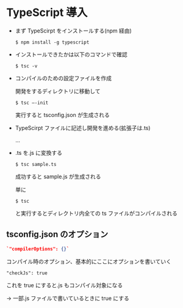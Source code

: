 # TypeScript 導入

- まず TypeScirpt をインストールする(npm 経由)

  `$ npm install -g typescript`

- インストールできたかは以下のコマンドで確認

  `$ tsc -v`

- コンパイルのための設定ファイルを作成

  開発をするディレクトリに移動して

  `$ tsc –-init`

  実行すると tsconfig.json が生成される

- TypeScirpt ファイルに記述し開発を進める(拡張子は.ts)

  ...

- .ts を.js に変換する

  `$ tsc sample.ts`

  成功すると sample.js が生成される

  単に

  `$ tsc`

  と実行するとディレクトリ内全ての ts ファイルがコンパイルされる

## tsconfig.json のオプション

```json
`"compilerOptions": {}`
```

コンパイル時のオプション、基本的にここにオプションを書いていく

`"checkJs": true`

これを true にすると.js もコンパイル対象になる

→ 一部.js ファイルで書いているときに true にする

